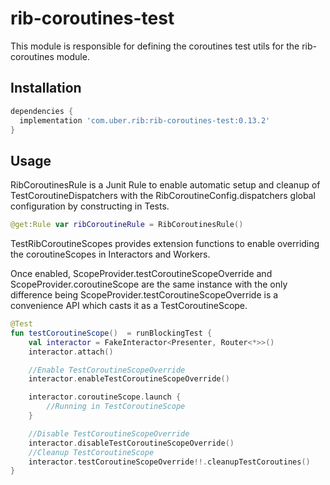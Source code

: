 # rib-coroutines-test

This module is responsible for defining the coroutines test utils for the rib-coroutines module.

## Installation
```gradle
dependencies {
  implementation 'com.uber.rib:rib-coroutines-test:0.13.2'
}
```

## Usage

RibCoroutinesRule is a Junit Rule to enable automatic setup and cleanup of TestCoroutineDispatchers with the RibCoroutineConfig.dispatchers global configuration by constructing in Tests.

```kotlin
@get:Rule var ribCoroutineRule = RibCoroutinesRule()
```

TestRibCoroutineScopes provides extension functions to enable overriding the coroutineScopes in Interactors and Workers.

Once enabled, ScopeProvider.testCoroutineScopeOverride and ScopeProvider.coroutineScope are the same instance with the only difference being ScopeProvider.testCoroutineScopeOverride is a convenience API which casts it as a TestCoroutineScope.

```kotlin
@Test
fun testCoroutineScope()  = runBlockingTest {
    val interactor = FakeInteractor<Presenter, Router<*>>()
    interactor.attach()

    //Enable TestCoroutineScopeOverride
    interactor.enableTestCoroutineScopeOverride()

    interactor.coroutineScope.launch {
        //Running in TestCoroutineScope
    }

    //Disable TestCoroutineScopeOverride
    interactor.disableTestCoroutineScopeOverride()
    //Cleanup TestCoroutineScope
    interactor.testCoroutineScopeOverride!!.cleanupTestCoroutines()
}
```
